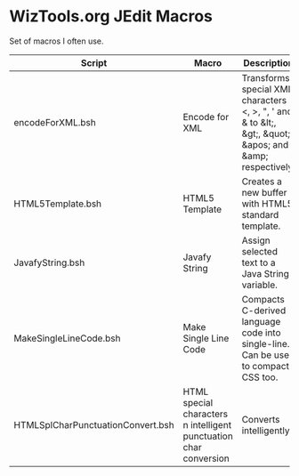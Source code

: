 # WizTools.org JEdit Macros

Set of macros I often use.

| Script | Macro | Description |
| ------ | ----- | ----------- |
| encodeForXML.bsh | Encode for XML | Transforms special XML characters <, >, ", ' and & to &amp;lt;, &amp;gt;, &amp;quot;, &amp;apos; and &amp;amp; respectively. |
| HTML5Template.bsh | HTML5 Template | Creates a new buffer with HTML5 standard template. |
| JavafyString.bsh | Javafy String | Assign selected text to a Java String variable. |
| MakeSingleLineCode.bsh | Make Single Line Code | Compacts C-derived language code into single-line. Can be used to compact CSS too. |
| HTMLSplCharPunctuationConvert.bsh | HTML special characters n intelligent punctuation char conversion | Converts intelligently! |
